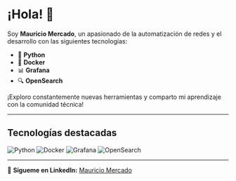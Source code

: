 # ¡Hola! 👋

Soy **Mauricio Mercado**, un apasionado de la automatización de redes y el desarrollo con las siguientes tecnologías:

- 🐍 **Python**
- 🐳 **Docker**
- 📊 **Grafana**
- 🔍 **OpenSearch**

¡Exploro constantemente nuevas herramientas y comparto mi aprendizaje con la comunidad técnica!

---
## Tecnologías destacadas
![Python](https://img.shields.io/badge/-Python-3776AB?logo=python&logoColor=white&style=flat-square)
![Docker](https://img.shields.io/badge/-Docker-2496ED?logo=docker&logoColor=white&style=flat-square)
![Grafana](https://img.shields.io/badge/-Grafana-F46800?logo=grafana&logoColor=white&style=flat-square)
![OpenSearch](https://img.shields.io/badge/-OpenSearch-005EB8?logo=opensearch&logoColor=white&style=flat-square)

---

🔗 **Sígueme en LinkedIn:** [Mauricio Mercado](https://www.linkedin.com/in/mauricio-mercado)
